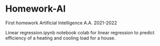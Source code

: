# Homework-AI
First homework Artificial Intelligence A.A. 2021-2022

Linear regression.ipynb notebook colab for linear regression to predict efficiency of a heating and cooling load for a house.
